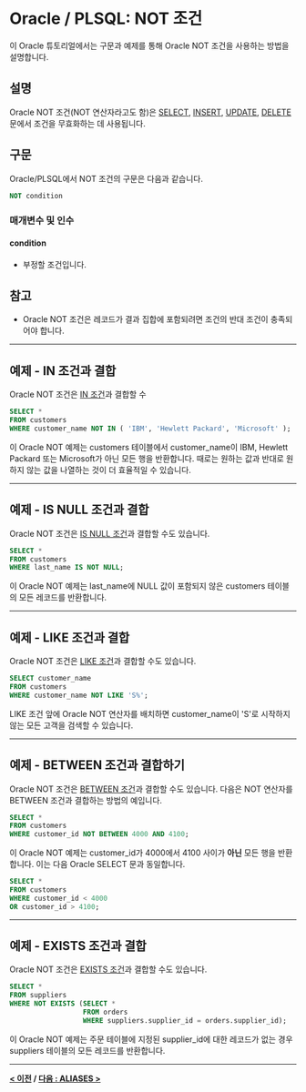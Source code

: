 # Oracle / PLSQL: NOT 조건

이 Oracle 튜토리얼에서는 구문과 예제를 통해 Oracle NOT 조건을 사용하는 방법을 설명합니다.

## 설명
Oracle NOT 조건(NOT 연산자라고도 함)은 [SELECT](SELECT.md), [INSERT](INSERT.md), [UPDATE](UPDATE.md), [DELETE](DELETE.md) 문에서 조건을 무효화하는 데 사용됩니다.

## 구문
Oracle/PLSQL에서 NOT 조건의 구문은 다음과 같습니다.
```SQL
NOT condition
```
### 매개변수 및 인수
#### **condition**
- 부정할 조건입니다.

## 참고
- Oracle NOT 조건은 레코드가 결과 집합에 포함되려면 조건의 반대 조건이 충족되어야 합니다.

---
## 예제 - IN 조건과 결합
Oracle NOT 조건은 [IN 조건](IN.md)과 결합할 수
```SQL
SELECT *
FROM customers
WHERE customer_name NOT IN ( 'IBM', 'Hewlett Packard', 'Microsoft' );
```
이 Oracle NOT 예제는 customers 테이블에서 customer_name이 IBM, Hewlett Packard 또는 Microsoft가 아닌 모든 행을 반환합니다. 때로는 원하는 값과 반대로 원하지 않는 값을 나열하는 것이 더 효율적일 수 있습니다.

---
## 예제 - IS NULL 조건과 결합
Oracle NOT 조건은 [IS NULL 조건](IS_NULL.md)과 결합할 수도 있습니다.
```SQL
SELECT *
FROM customers
WHERE last_name IS NOT NULL;
```
이 Oracle NOT 예제는 last_name에 NULL 값이 포함되지 않은 customers 테이블의 모든 레코드를 반환합니다.

---
## 예제 - LIKE 조건과 결합
Oracle NOT 조건은 [LIKE 조건](LIKE.md)과 결합할 수도 있습니다.
```SQL
SELECT customer_name
FROM customers
WHERE customer_name NOT LIKE 'S%';
```
LIKE 조건 앞에 Oracle NOT 연산자를 배치하면 customer_name이 'S'로 시작하지 않는 모든 고객을 검색할 수 있습니다.

---
## 예제 - BETWEEN 조건과 결합하기
Oracle NOT 조건은 [BETWEEN 조건](BETWEEN.md)과 결합할 수도 있습니다. 다음은 NOT 연산자를 BETWEEN 조건과 결합하는 방법의 예입니다.
```SQL
SELECT *
FROM customers
WHERE customer_id NOT BETWEEN 4000 AND 4100;
```
이 Oracle NOT 예제는 customer_id가 4000에서 4100 사이가 **아닌** 모든 행을 반환합니다. 이는 다음 Oracle SELECT 문과 동일합니다.
```SQL
SELECT *
FROM customers
WHERE customer_id < 4000
OR customer_id > 4100;
```

---
## 예제 - EXISTS 조건과 결합
Oracle NOT 조건은 [EXISTS 조건](EXISTS.md)과 결합할 수도 있습니다.
```SQL
SELECT *
FROM suppliers
WHERE NOT EXISTS (SELECT * 
                  FROM orders
                  WHERE suppliers.supplier_id = orders.supplier_id);
```
이 Oracle NOT 예제는 주문 테이블에 지정된 supplier_id에 대한 레코드가 없는 경우 suppliers 테이블의 모든 레코드를 반환합니다.

---
**[< 이전](REGEXP_LIKE.md) / [다음 : ALIASES >](ALIASES.md)**